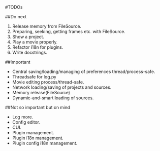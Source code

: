#TODOs

##Do next

1. Release memory from FileSource.
1. Preparing, seeking, getting frames etc. with FileSource.
1. Show a project.
1. Play a movie properly.
1. Refactor i18n for plugins.
1. Write docstrings.

##Important

* Central saving/loading/managing of preferences thread/process-safe.
* Threadsafe for log.py
* Movie editing process/thread-safe.
* Network loading/saving of projects and sources.
* Memory release(FileSource)
* Dynamic-and-smart loading of sources.


##Not so important but on mind

* Log more.
* Config editor.
* CUI.
* Plugin management.
* Plugin i18n management.
* Plugin config i18n management.
